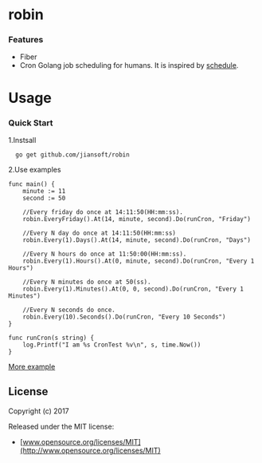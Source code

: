 # robin


### Features

* Fiber
* Cron Golang job scheduling for humans. It is inspired by [schedule](<https://github.com/dbader/schedule>).
  


Usage
================

### Quick Start

1.Instsall
~~~
  go get github.com/jiansoft/robin
~~~

2.Use examples
~~~ golang
func main() {
    minute := 11
    second := 50
    
    //Every friday do once at 14:11:50(HH:mm:ss).
    robin.EveryFriday().At(14, minute, second).Do(runCron, "Friday")

    //Every N day do once at 14:11:50(HH:mm:ss)
    robin.Every(1).Days().At(14, minute, second).Do(runCron, "Days")

    //Every N hours do once at 11:50:00(HH:mm:ss).
    robin.Every(1).Hours().At(0, minute, second).Do(runCron, "Every 1 Hours")

    //Every N minutes do once at 50(ss).
    robin.Every(1).Minutes().At(0, 0, second).Do(runCron, "Every 1 Minutes")

    //Every N seconds do once.
    robin.Every(10).Seconds().Do(runCron, "Every 10 Seconds")
}

func runCron(s string) {
    log.Printf("I am %s CronTest %v\n", s, time.Now())
}
~~~
[More example](<https://github.com/jiansoft/robin/blob/master/example/main.go>)

## License

Copyright (c) 2017

Released under the MIT license:

- [www.opensource.org/licenses/MIT](http://www.opensource.org/licenses/MIT)